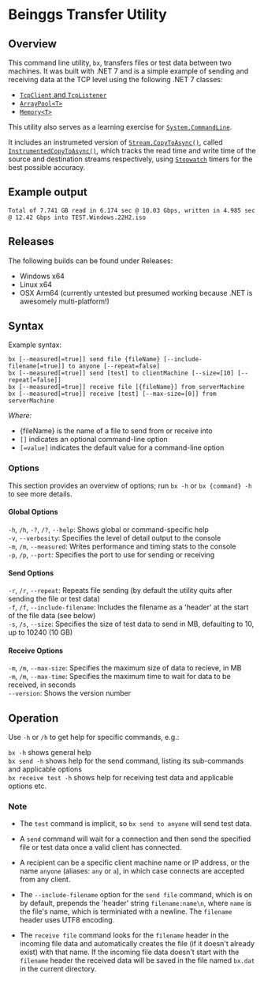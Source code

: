 # Beinggs Transfer Utility

## Overview

This command line utility, `bx`, transfers files or test data between two machines. It was built with .NET 7 and
is a simple example of sending and receiving data at the TCP level using the following .NET 7 classes:

- [`TcpClient` and `TcpListener`](https://learn.microsoft.com/dotnet/fundamentals/networking/sockets/tcp-classes)
- [`ArrayPool<T>`](https://learn.microsoft.com/dotnet/api/system.buffers.arraypool-1)
- [`Memory<T>`](https://learn.microsoft.com/dotnet/api/system.memory-1)

This utility also serves as a learning exercise for
[`System.CommandLine`](https://learn.microsoft.com/dotnet/standard/commandline/).

It includes an instrumeted version of
[`Stream.CopyToAsync()`](https://learn.microsoft.com/dotnet/api/system.io.stream.copytoasync), called
[`InstrumentedCopyToAsync()`](https://github.com/FuzzyPhilip/Transfer/blob/main/Extensions/StreamExtensions.cs#L30),
which tracks the read time and write time of the source and destination streams respectively, using
[`Stopwatch`](https://learn.microsoft.com/dotnet/api/system.diagnostics.stopwatch) timers for the best possible
accuracy.

## Example output

``` shell
Total of 7.741 GB read in 6.174 sec @ 10.03 Gbps, written in 4.985 sec @ 12.42 Gbps into TEST.Windows.22H2.iso
```

## Releases

The following builds can be found under Releases:

- Windows x64
- Linux x64
- OSX Arm64 (currently untested but presumed working because .NET is awesomely multi-platform!)

## Syntax

Example syntax:

``` shell
bx [--measured[=true]] send file {fileName} [--include-filename[=true]] to anyone [--repeat=false]
bx [--measured[=true]] send [test] to clientMachine [--size=[10] [--repeat[=false]]
bx [--measured[=true]] receive file [{fileName}] from serverMachine
bx [--measured[=true]] receive [test] [--max-size=[0]] from serverMachine
```

*Where:*

- {fileName} is the name of a file to send from or receive into
- `[]` indicates an optional command-line option
- `[=value]` indicates the default value for a command-line option

### Options

This section provides an overview of options; run `bx -h` or `bx {command} -h` to see more details.

#### Global Options

`-h`, `/h`, `-?`, `/?`, `--help`: Shows global or command-specific help\
`-v`, `--verbosity`: Specifies the level of detail output to the console\
`-m`, `/m`, `--measured`: Writes performance and timing stats to the console\
`-p`, `/p`, `--port`: Specifies the port to use for sending or receiving

#### Send Options

`-r`, `/r`, `--repeat`: Repeats file sending (by default the utility quits after sending the file or test data)\
`-f`, `/f`, `--include-filename`: Includes the filename as a 'header' at the start of the file data (see below)\
`-s`, `/s`, `--size`: Specifies the size of test data to send in MB, defaulting to 10, up to 10240 (10 GB)

#### Receive Options

`-m`, `/m`, `--max-size`: Specifies the maximum size of data to recieve, in MB\
`-m`, `/m`, `--max-time`: Specifies the maximum time to wait for data to be received, in seconds\
`--version`: Shows the version number

## Operation

Use `-h` or `/h` to get help for specific commands, e.g.:

`bx -h` shows general help\
`bx send -h` shows help for the send command, listing its sub-commands and applicable options\
`bx receive test -h` shows help for receiving test data and applicable options
etc.

### Note

- The `test` command is implicit, so `bx send to anyone` will send test data.

- A `send` command will wait for a connection and then send the specified file or test data once a
valid client has connected.

- A recipient can be a specific client machine name or IP address, or the name `anyone` (aliases:
`any` or `a`), in which case connects are accepted from any client.

- The `--include-filename` option for the `send file` command, which is on by default, prepends the
'header' string `filename:name\n`, where `name` is the file's name, which is terminiated with a
newline. The `filename` header uses UTF8 encoding.

- The `receive file` command looks for the `filename` header in the incoming file data and
automatically creates the file (if it doesn't already exist) with that name. If the incoming file
data doesn't start with the `filename` header the received data will be saved in the file named
`bx.dat` in the current directory.
